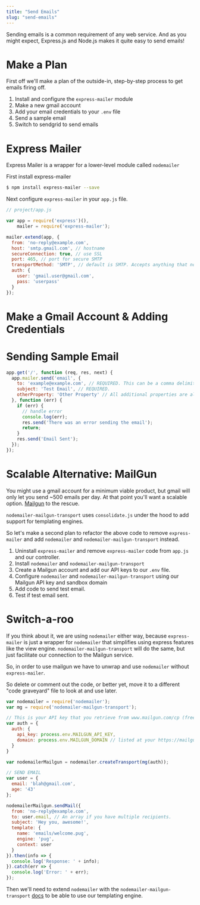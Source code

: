 ```yaml
---
title: "Send Emails"
slug: "send-emails"
---
```


Sending emails is a common requirement of any web service. And as you might expect, Express.js and Node.js makes it quite easy to send emails!

# Make a Plan

First off we'll make a plan of the outside-in, step-by-step process to get emails firing off.

1. Install and configure the `express-mailer` module
1. Make a new gmail account
1. Add your email credentials to your `.env` file
1. Send a sample email
1. Switch to sendgrid to send emails

# Express Mailer

Express Mailer is a wrapper for a lower-level module called `nodemailer`

First install express-mailer

```bash
$ npm install express-mailer --save
```

Next configure `express-mailer` in your `app.js` file.

```js
// project/app.js

var app = require('express')(),
    mailer = require('express-mailer');

mailer.extend(app, {
  from: 'no-reply@example.com',
  host: 'smtp.gmail.com', // hostname
  secureConnection: true, // use SSL
  port: 465, // port for secure SMTP
  transportMethod: 'SMTP', // default is SMTP. Accepts anything that nodemailer accepts
  auth: {
    user: 'gmail.user@gmail.com',
    pass: 'userpass'
  }
});
```

# Make a Gmail Account & Adding Credentials



# Sending Sample Email

```js
app.get('/', function (req, res, next) {
  app.mailer.send('email', {
    to: 'example@example.com', // REQUIRED. This can be a comma delimited string just like a normal email to field.
    subject: 'Test Email', // REQUIRED.
    otherProperty: 'Other Property' // All additional properties are also passed to the template as local variables.
  }, function (err) {
    if (err) {
      // handle error
      console.log(err);
      res.send('There was an error sending the email');
      return;
    }
    res.send('Email Sent');
  });
});
```

# Scalable Alternative: MailGun

You might use a gmail account for a minimum viable product, but gmail will only let you send ~500 emails per day. At that point you'll want a scalable option. [Mailgun](https://www.mailgun.com/) to the rescue.

`nodemailer-mailgun-transport` uses `consolidate.js` under the hood to add support for templating engines.

So let's make a second plan to refactor the above code to remove `express-mailer` and add `nodemailer` and `nodemailer-mailgun-transport` instead.

1. Uninstall `express-mailer` and remove `express-mailer` code from `app.js` and our controller.
1. Install `nodemailer` and `nodemailer-mailgun-transport`
1. Create a Mailgun account and add our API keys to our `.env` file.
1. Configure `nodemailer` and `nodemailer-mailgun-transport` using our Mailgun API key and sandbox domain
1. Add code to send test email.
1. Test if test email sent.

# Switch-a-roo

If you think about it, we are using `nodemailer` either way, because `express-mailer` is just a wrapper for `nodemailer` that simplifies using express features like the view engine. `nodemailer-mailgun-transport` will do the same, but just facilitate our connection to the Mailgun service.

So, in order to use mailgun we have to unwrap and use `nodemailer` without `express-mailer`.

So delete or comment out the code, or better yet, move it to a different "code graveyard" file to look at and use later. 


```js
var nodemailer = require('nodemailer');
var mg = require('nodemailer-mailgun-transport');

// This is your API key that you retrieve from www.mailgun.com/cp (free up to 10K monthly emails)
var auth = {
  auth: {
    api_key: process.env.MAILGUN_API_KEY,
    domain: process.env.MAILGUN_DOMAIN // listed at your https://mailgun.com/app/domains
  }
}

var nodemailerMailgun = nodemailer.createTransport(mg(auth));

// SEND EMAIL
var user = {
  email: 'blah@gmail.com',
  age: '43'
};

nodemailerMailgun.sendMail({
  from: 'no-reply@example.com',
  to: user.email, // An array if you have multiple recipients.
  subject: 'Hey you, awesome!',
  template: {
    name: 'emails/welcome.pug',
    engine: 'pug',
    context: user
  }
}).then(info => {
  console.log('Response: ' + info);
}).catch(err => {
  console.log('Error: ' + err);
});
```

Then we'll need to extend `nodemailer` with the `nodemailer-mailgun-transport` [docs](https://github.com/orliesaurus/nodemailer-mailgun-transport) to be able to use our templating engine.
